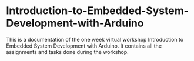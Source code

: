 # Introduction-to-Embedded-System-Development-with-Arduino
This is a documentation of the one week virtual workshop Introduction to Embedded System Development with Arduino. It contains all the assignments and tasks done during the workshop.

